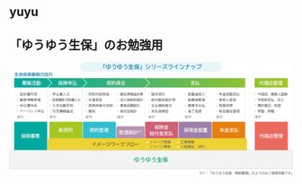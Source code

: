 ## yuyu
## 「ゆうゆう生保」のお勉強用


![ゆうゆう生保](https://github.com/Yang-Zhiqiang/yuyu/blob/main/yuyu_seiho_01.png "ゆうゆう生保")


